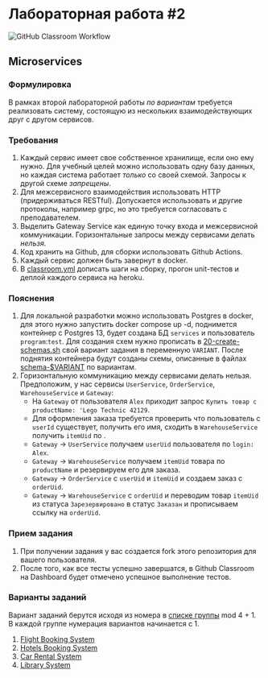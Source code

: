 # Лабораторная работа #2

![GitHub Classroom Workflow](../../workflows/GitHub%20Classroom%20Workflow/badge.svg?branch=master)

## Microservices

### Формулировка

В рамках второй лабораторной работы _по вариантам_ требуется реализовать систему, состоящую из нескольких
взаимодействующих друг с другом сервисов.

### Требования

1. Каждый сервис имеет свое собственное хранилище, если оно ему нужно. Для учебный целей можно использовать одну базу
   данных, но каждая система работает _только_ со своей схемой. Запросы к другой схеме _запрещены_.
1. Для межсервисного взаимодействия использовать HTTP (придерживаться RESTful). Допускается использовать и другие
   протоколы, например grpc, но это требуется согласовать с преподавателем.
1. Выделить Gateway Service как единую точку входа и межсервисной коммуникации. Горизонтальные запросы между сервисами
   делать _нельзя_.
1. Код хранить на Github, для сборки использовать Github Actions.
1. Каждый сервис должен быть завернут в docker.
1. В [classroom.yml](.github/workflows/classroom.yml) дописать шаги на сборку, прогон unit-тестов и деплой каждого
   сервиса на heroku.

### Пояснения

1. Для локальной разработки можно использовать Postgres в docker, для этого нужно запустить docker compose up -d,
   поднимется контейнер с Postgres 13, будет создана БД `services` и пользователь `program`:`test`. Для создания схем
   нужно прописать в [20-create-schemas.sh](postgres/20-create-schemas.sh) свой вариант задания в переменную `VARIANT`.
   После поднятия контейнера будут созданы схемы, описанные в файлах [schema-$VARIANT](postgres/schemes) по вариантам.
1. Горизонтальную коммуникацию между сервисами делать нельзя. Предположим, у нас сервисы `UserService`, `OrderService`,
   `WarehouseService` и `Gateway`:
    * На `Gateway` от пользователя `Alex` приходит запрос `Купить товар с productName: 'Lego Technic 42129`.
    * Для оформления заказа требуется проверить что пользователь c `userId` существует, получить его имя, сходить
      в `WarehouseService` получить `itemUid` по .
    * `Gateway` -> `UserService` получаем `userUid` пользователя по `login: Alex`.
    * `Gateway` -> `WarehouseService` получаем `itemUid` товара по `productName` и резервируем его для заказа.
    * `Gateway` -> `OrderService` с `userUid` и `itemUid` и создаем заказ с `orderUid`.
    * `Gateway` -> `WarehouseService` с `orderUid` и переводим товар `itemUid` из статуса `Зарезервировано` в
      статус `Заказан` и прописываем ссылку на `orderUid`.

### Прием задания

1. При получении задания у вас создается fork этого репозитория для вашего пользователя.
1. После того, как все тесты успешно завершатся, в Github Classroom на Dashboard будет отмечено успешное выполнение
   тестов.

### Варианты заданий

Вариант заданий берутся исходя из номера
в [списке группы](https://docs.google.com/spreadsheets/d/1BT5iLgERiWUPPn4gtOQk4KfHjVOTQbUS7ragAJrl6-Q) mod 4 + 1. В
каждой группе нумерация вариантов начинается с 1.

1. [Flight Booking System](v1/README.md)
1. [Hotels Booking System](v2/README.md)
1. [Car Rental System](v3/README.md)
1. [Library System](v4/README.md)